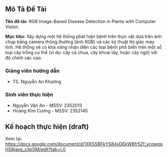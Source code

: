## Mô Tả Đề Tài
**Tên đề tài:** RGB Image-Based Disease Detection in Plants with Computer Vision.

**Mục tiêu:** Xây dựng một hệ thống phát hiện bệnh trên thực vật dựa trên ảnh chụp bằng camera thông thường (ảnh RGB) và các kỹ thuật thị giác máy tính. Hệ thống sẽ có khả năng nhận diện các loại bệnh phổ biến trên một số loại cây trồng cụ thể (ví dụ: cây cà chua, cây khoai tây, hoặc cây ngô) với độ chính xác cao.

### Giảng viên hướng dẫn
- TS. Nguyễn An Khương
  
### Sinh viên thực hiện
- Nguyễn Văn An - MSSV: 2352013
- Hoàng Kim Cương - MSSV: 2352145

## Kế hoạch thực hiện (draft)
Xem tại: https://docs.google.com/document/d/1XKS5BFkYS84xDEkWBfr5Zf_ycowppHS8javq_c1pl3M/edit?tab=t.0
